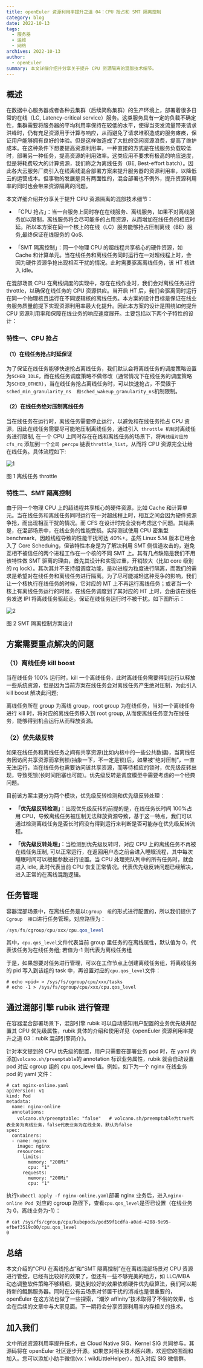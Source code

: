 ```yaml
---
title: openEuler 资源利用率提升之道 04：CPU 抢占和 SMT 隔离控制
category: blog
date: 2022-10-13
tags:
  - 服务器
  - 运维
  - 网络
archives: 2022-10-13
author:
  - openEuler
summary: 本文详细介绍并分享关于提升 CPU 资源隔离的混部技术细节。
---
```

## 概述
在数据中心服务器或者各种云集群（后续简称集群）的生产环境上，部署着很多日常的在线（LC, Latency-critical service）服务。这类服务具有一定的负载不确定性，集群需要将服务器的平均利用率保持在较低的水平，使得当突发流量带来请求洪峰时，仍有充足资源用于计算与响应，从而避免了请求堆积造成的服务瘫痪，保证用户能够拥有良好的体验。但是这样做造成了大批的空闲资源浪费，提高了维护成本。在这种条件下想要提高资源利用率，一种直接的方式是在线服务负载较低时，部署另一种任务，提高资源的利用效率。这类应用不要求有极高的响应速度，但是将耗费较大的计算资源，我们称之为离线任务（BE, Best-effort batch）。因此各大云服务厂商引入在线离线混合部署方案来提升服务器的资源利用率，以降低云的运营成本。但事物的发展是具有两面性的，混合部署也不例外，提升资源利用率的同时也会带来资源隔离的问题。

本文详细介绍并分享关于提升 CPU 资源隔离的混部技术细节：

- 「CPU 抢占」：当一台服务上同时存在在线服务、离线服务，如果不对离线服务加以限制，离线服务将会尽可能多的占用资源，从而增加在线任务的相应时延。所以本方案在同一个核上的在线（LC）服务能够抢占压制离线（BE）服务,最终保证在线服务的 QoS.

- 「SMT 隔离控制」：同一个物理  CPU  的超线程共享核心的硬件资源，如  Cache  和计算单元。当在线任务和离线任务同时运行在一对超线程上时，会因为硬件资源争抢出现相互干扰的情况。此时需要驱离离线任务，该 HT 核进入 idle。

在混部场景 CPU 在离线调度的实现中，存在在线作业时，我们会对离线任务进行 throttle，以确保在线任务的 CPU 资源供应。当开启 HT 后，我们会驱离同时运行在同一个物理核且运行在不同逻辑核的离线任务。本方案的设计目标是保证在线业务服务质量前提下实现资源利用率最大化提升。因此本方案的设计是围绕如何提升 CPU 资源利用率和保障在线业务的响应速度展开。主要包括以下两个子特性的设计：


### 特性一、CPU 抢占

#### （1）在线任务抢占时延保证

为了保证在线任务能够快速抢占离线任务，我们默认会将离线任务的调度策略设置为`SCHED_IDLE`，而在线任务调度策略不做修改（通常情况下在线任务的调度策略为`SCHED_OTHER`），当在线任务抢占离线任务时，可以快速抢占，不受限于`sched_min_granularity_ns  和sched_wakeup_granularity_ns`机制限制。

#### （2）在线任务绝对压制离线任务

当在线任务在运行时，离线任务需要停止运行，以避免和在线任务抢占 CPU 资源，因此在线任务需要尽可能地压制离线任务，通过引入` throttle 机制`对离线任务进行限制,  在一个 CPU 上同时存在在线和离线任务的场景下，将`离线组对应的cfs_rq` 添加到一个`全局 percpu` 链表`throttle_list`，从而将 CPU 资源完全让给在线任务。具体流程如下:

![1](image/1.png)

图 1  离线任务 throttle

### 特性二、SMT 隔离控制
由于同一个物理  CPU  上的超线程共享核心的硬件资源，比如  Cache  和计算单元。当在线任务和离线任务同时运行在一对超线程上时，相互之间会因为硬件资源争抢，而出现相互干扰的情况。而  CFS  在设计时完全没有考虑这个问题。其结果是，在混部场景中，在线业务的性能受损。实际测试使用  CPU  密集型  benchmark，因超线程导致的性能干扰可达 40%+。虽然  Linux 5.14  版本已经合入了  Core Scheduing，但该特性本身是为了解决利用 SMT 侧信道攻击的，避免互相不被信任的两个进程工作在一个核的不同 SMT 上。其有几点缺陷是我们不用该特性做 SMT 驱离的理由，首先其设计和实现过重，开销较大（比如  core  级别的  rq lock）。其次其并不支持组调度功能，是以进程为粒度进行隔离，而我们的需求是希望对在线任务和离线任务进行隔离。为了尽可能减轻这种竞争的影响，我们让一个核执行在线任务的时候，它对应的  MT  上不再运行离线任务；或者当一个核上有离线任务运行的时候，在线任务调度到了其对应的  HT  上时，会由该在线任务发送 IPI 将离线任务驱赶走。保证在线任务运行时不被干扰。如下图所示：

![2](image/2.png)

图 2 SMT 隔离控制方案设计


## 方案需要重点解决的问题

### （1）离线任务  kill boost

当在线任务 100%  运行时，kill  一个离线任务，此时离线任务需要得到运行以释放一些系统资源，但是因为当前方案在线任务会对离线任务产生绝对压制，为此引入 kill boost 解决此问题;

离线任务所在 group 为离线 group，root group 为在线任务，当对一个离线任务进行 kill 时，将对应的离线任务移入到 root group,  从而使离线任务变为在线任务，能够得到机会运行从而释放资源。

### （2）优先级反转

如果在线任务和离线任务之间有共享资源(比如内核中的一些公共数据)，当离线任务因访问共享资源而拿到锁(抽象一下，不一定是锁)后，如果被“绝对压制”，一直无法运行，当在线任务也需要访问该共享资源，而等待相应的锁时，优先级反转出现，导致死锁(长时间阻塞也可能)。优先级反转是调度模型中需要考虑的一个经典问题。

目前该方案主要分为两个模块，优先级反转检测和优先级反转处理：

- **「优先级反转检测」**：出现优先级反转的前提的是，在线任务长时间 100%占用 CPU，导致离线任务被压制无法释放资源导致，基于这一特点，我们可以通过检测离线任务是否长时间没有得到运行来判断是否可能存在优先级反转流程。

- **「优先级反转处理」**：当检测到优先级反转时，对应 CPU 上的离线任务不再被在线任务压制,  可以正常运行，在返回用户态之前会进入睡眠流程，其中每次睡眠时间可以根据参数进行设置。当 CPU 处理完队列中的所有任务时，就会进入 idle,  此时代表当前 CPU 恢复正常情况。代表优先级反转问题已经解决，进入正常的在离线混跑逻辑。

## 任务管理

容器混部场景中，在离线任务是以`Cgroup  组`的形式进行配置的，所以我们提供了`Cgroup  接口`进行任务管理。对应路径为：

```csharp
/sys/fs/cgroup/cpu/xxx/cpu.qos_level
```

其中，`cpu.qos_level`文件代表当前 group 里任务的在离线属性，默认值为 0，代表该任务为在线任务组; 若值为-1 则代表为离线任务组

于是，如果想要对任务进行管理，可以在工作节点上创建离线任务组，将离线任务的 pid 写入到该组的 task 中，再设置对应的`cpu.qos_level`文件：

```
# echo <pid> > /sys/fs/cgroup/cpu/xxx/tasks
# echo -1 > /sys/fs/cgroup/cpu/xxx/cpu.qos_level
```


## 通过混部引擎 rubik 进行管理

在容器混合部署场景下，混部引擎 rubik 可以自动感知用户配置的业务优先级并配置其 CPU 优先级属性，rubik 具体的介绍和使用详见《openEuler 资源利用率提升之道 03：rubik 混部引擎简介》。

针对本文提到的 CPU 优先级的配置，用户只需要在部署业务 pod 时，在 yaml 内添加`volcano.sh/preemptable`的 annotation 标识业务属性，rubik 就会自动设置 pod 对应 cgroup 组的 cpu.qos_level 值。例如，如下为一个 nginx 在线业务 pod 的 yaml 文件：

```
# cat nginx-online.yaml
apiVersion: v1
kind: Pod
metadata:
  name: nginx-online
  annotations:
    volcano.sh/preemptable: "false"   # volcano.sh/preemptable为true代表业务为离线业务，false代表业务为在线业务，默认为false
spec:
  containers:
  - name: nginx
    image: nginx
    resources:
      limits:
        memory: "200Mi"
        cpu: "1"
      requests:
        memory: "200Mi"
        cpu: "1"
```

执行`kubectl apply -f nginx-online.yaml`部署 nginx 业务后，进入`nginx-online Pod `对应的 cgroup 路径下，查看`cpu.qos_level`是否已设置（在线业务为 0，离线业务为-1）：

```
# cat /sys/fs/cgroup/cpu/kubepods/pod59f1cdfa-a0ad-4208-9e95-efbef3519c00/cpu.qos_level
0
```

## 总结

本文介绍的“CPU 在离线抢占”和“SMT 隔离控制”在在离线混部场景对 CPU 资源进行管控，已经有比较好的效果了，但还有一些不够完美的地方，如 LLC/MBA 动态调整软件策略不够精细，要达到较好的效果依赖硬件优先级算法，我们可以期待新的鲲鹏服务器。同时在公有云场景对邻居干扰的消减也是很重要的，openEuler 在这方法也做了一些探索，“潮汐 affinity”技术取得了不俗的效果，也会在后续的文章中与大家见面。下一期将会分享资源利用率内存相关的技术。

## 加入我们


文中所述资源利用率提升技术，由  Cloud Native SIG、Kernel SIG 共同参与，其源码将在 openEuler 社区逐步开源。如果您对相关技术感兴趣，欢迎您的围观和加入。您可以添加小助手微信(vx：wildLittleHelper），加入对应 SIG 微信群。

